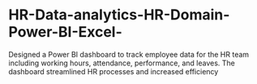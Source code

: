 # HR-Data-analytics-HR-Domain-Power-BI-Excel-
Designed a Power BI dashboard to track employee data for the HR team including working hours, attendance, performance, and leaves. The dashboard streamlined HR processes and increased efficiency
